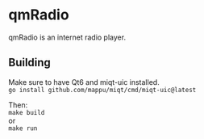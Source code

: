 # qmRadio

qmRadio is an internet radio player.

## Building

Make sure to have Qt6 and miqt-uic installed.  
`go install github.com/mappu/miqt/cmd/miqt-uic@latest`

Then:  
`make build`  
or  
`make run`